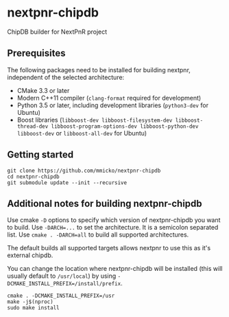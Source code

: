 # nextpnr-chipdb

ChipDB builder for NextPnR project

Prerequisites
-------------

The following packages need to be installed for building nextpnr, independent
of the selected architecture:

- CMake 3.3 or later
- Modern C++11 compiler (`clang-format` required for development)
- Python 3.5 or later, including development libraries (`python3-dev` for Ubuntu)
- Boost libraries (`libboost-dev libboost-filesystem-dev libboost-thread-dev libboost-program-options-dev libboost-python-dev libboost-dev` or `libboost-all-dev` for Ubuntu)
  
Getting started
---------------

```
git clone https://github.com/mmicko/nextpnr-chipdb
cd nextpnr-chipdb
git submodule update --init --recursive
```

Additional notes for building nextpnr-chipdb
--------------------------------------------
Use cmake `-D` options to specify which version of nextpnr-chipdb you want to build.
Use `-DARCH=...` to set the architecture. It is a semicolon separated list.
Use `cmake . -DARCH=all` to build all supported architectures.

The default builds all supported targets allows nextpnr to use this as it's external chipdb.

You can change the location where nextpnr-chipdb will be installed (this will usually default to `/usr/local`) by using
`-DCMAKE_INSTALL_PREFIX=/install/prefix`.

```
cmake . -DCMAKE_INSTALL_PREFIX=/usr
make -j$(nproc)
sudo make install
```
